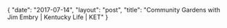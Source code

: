 {
   "date": "2017-07-14",
   "layout": "post",
   "title": "Community Gardens with Jim Embry | Kentucky Life | KET"
}

